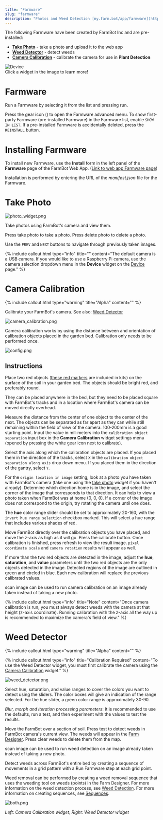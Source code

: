 ```yaml
---
title: "Farmware"
slug: "farmware"
description: "Photos and Weed Detection [my.farm.bot/app/farmware](https://my.farm.bot/app/farmware)"
---
```


The following Farmware have been created by FarmBot Inc and are pre-installed:
* __[Take Photo](#take-photo)__ - take a photo and upload it to the web app
* __[Weed Detector](#weed-detector)__ - detect weeds
* __[Camera Calibration](#camera-calibration)__ - calibrate the camera for use in __Plant Detection__

<div class="nav-image">
  <img class="nav-image" src="_images/farmware.png" alt="Device" />
  <a href="#farmware" style="top: 5.01%; left: 59.11%; width: 39.85%; height: 11.27%;"></a>
  <a href="#take-photo" style="top: 5.17%; left: 0.64%; width: 56.61%; height: 39.71%;"></a>
  <a href="#weed-detector" style="top: 46.90%; left: 50.81%; width: 48.03%; height: 52.45%;"></a>
  <a href="#camera-calibration" style="top: 47.00%; left: 0.70%; width: 48.32%; height: 52.29%;"></a>
</div>
<figcaption class="caption">Click a widget in the image to learn more!</figcaption>



<!--
_images/farmware_page.png
_images/photo_widget_02.png
-->



# Farmware

Run a Farmware by selecting it from the list and pressing <span class="fb-button fb-green">run</span>.

Press the gear icon (<span class="fa fa-gear"></span>) to open the Farmware advanced menu. To show first-party Farmware (pre-installed Farmware) in the Farmware list, enable `SHOW IN LIST`. If a pre-installed Farmware is accidentally deleted, press the `REINSTALL` button.

# Installing Farmware

To install new Farmware, use the __Install__ form in the left panel of the __Farmware__ page of the FarmBot Web App. ([Link to web app Farmware page](http://my.farm.bot/app/farmware))

Installation is performed by entering the URL of the _manifest.json_ file for the Farmware.

# Take Photo



![photo_widget.png](_images/photo_widget.png)

Take photos using FarmBot's camera and view them.

Press <span class="fb-button fb-gray">take photo</span> to take a photo.
Press <span class="fb-button fb-red">delete photo</span> to delete a photo.

Use the `PREV` and `NEXT` buttons to navigate through previously taken images.

{%
include callout.html
type="info"
title=""
content="The default camera is a USB camera. If you would like to use a Raspberry Pi camera, use the camera selection dropdown menu in the **Device** widget on the [Device](device.md#device-widget) page."
%}



# Camera Calibration



{%
include callout.html
type="warning"
title="Alpha"
content=""
%}

Calibrate your FarmBot's camera. See also: [Weed Detector](#weed-detector)

![camera_calibration.png](_images/camera_calibration.png)

Camera calibration works by using the distance between and orientation of calibration objects placed in the garden bed. Calibration only needs to be performed once.

![config.png](_images/config.png)

## Instructions

Place two red objects ([these red markers](https://genesis.farm.bot/docs/miscellaneous#red-markers) are included in kits) on the surface of the soil in your garden bed. The objects should be bright red, and preferably round.

They can be placed anywhere in the bed, but they need to be placed square with FarmBot's tracks and in a location where FarmBot's camera can be moved directly overhead.

Measure the distance from the center of one object to the center of the next. The objects can be separated as far apart as they can while still remaining within the field of view of the camera. 100-200mm is a good starting point. Input the value in millimeters into the `calibration object separation` input box in the **Camera Calibration** widget settings menu (opened by pressing the white gear icon next to <span class="fb-button fb-green">calibrate</span>).

Select the axis along which the calibration objects are placed. If you placed them in the direction of the tracks, select `X` in the `calibration object separation along axis` drop down menu. If you placed them in the direction of the gantry, select `Y`.

For the `origin location in image` setting, look at a photo you have taken with FarmBot's camera (take one using the [take photo](#take-photo) widget if you haven't already). Determine which direction home is in the image, and select the corner of the image that corresponds to that direction. It can help to view a photo taken when FarmBot was at home (0, 0, 0). If a corner of the image does not correspond to the origin, try rotating the camera until one does.

The **hue** color range slider should be set to approximately 20-160, with the `invert hue range selection` checkbox marked. This will select a hue range that includes various shades of red.

Move FarmBot directly over the calibration objects you have placed, and move the z-axis as high as it will go. Press the <span class="fb-button fb-green">calibrate</span> button. Once calibration is finished, press refresh to view the result image. `pixel coordinate scale` and `camera rotation` results will appear as well.

If more than the two red objects are detected in the image, adjust the **hue**, **saturation**, and **value** parameters until the two red objects are the only objects detected in the image. Detected regions of the image are outlined in green and circled in blue. Each new calibration will replace the previous calibrated values.

<span class="fb-button fb-green">scan image</span> can be used to run camera calibration on an image already taken instead of taking a new photo.

{%
include callout.html
type="info"
title="Note"
content="Once camera calibration is run, you must always detect weeds with the camera at that height (z-axis coordinate). Running calibration with the z-axis all the way up is recommended to maximize the camera's field of view."
%}



# Weed Detector



{%
include callout.html
type="warning"
title="Alpha"
content=""
%}



{%
include callout.html
type="info"
title="Calibration Required"
content="To use the Weed Detector widget, you must first calibrate the camera using the [Camera Calibration](#camera-calibration) widget."
%}



![weed_detector.png](_images/weed_detector.png)

Select hue, saturation, and value ranges to cover the colors you want to detect using the sliders. The color boxes will give an indication of the range selected. For the hue slider, a green color range is approximately 30-90.

*Blur, morph and iteration processing parameters*: It is recommended to use the defaults, run a test, and then experiment with the values to test the results.

Move the FarmBot over a section of soil. Press <span class="fb-button fb-yellow">test</span> to detect weeds in FarmBot camera's current view. The weeds will appear in the [Farm Designer](farm-designer.md). Press <span class="fb-button fb-red">clear weeds</span> to delete them from the map.

<span class="fb-button fb-green">scan image</span> can be used to run weed detection on an image already taken instead of taking a new photo.

Detect weeds across FarmBot's entire bed by creating a sequence of movements in a grid pattern with a <span class="fb-step fb-run-farmware">Run Farmware</span> step at each grid point.

Weed removal can be performed by creating a weed removal sequence that uses the weeding tool on weeds (points) in the Farm Designer. For more information on the weed detection process, see [Weed Detection](../Additional-Information/weed-detection.md). For more information on creating sequences, see [Sequences](sequences.md).

![both.png](_images/both.png)

_Left: Camera Calibration widget, Right: Weed Detector widget_

